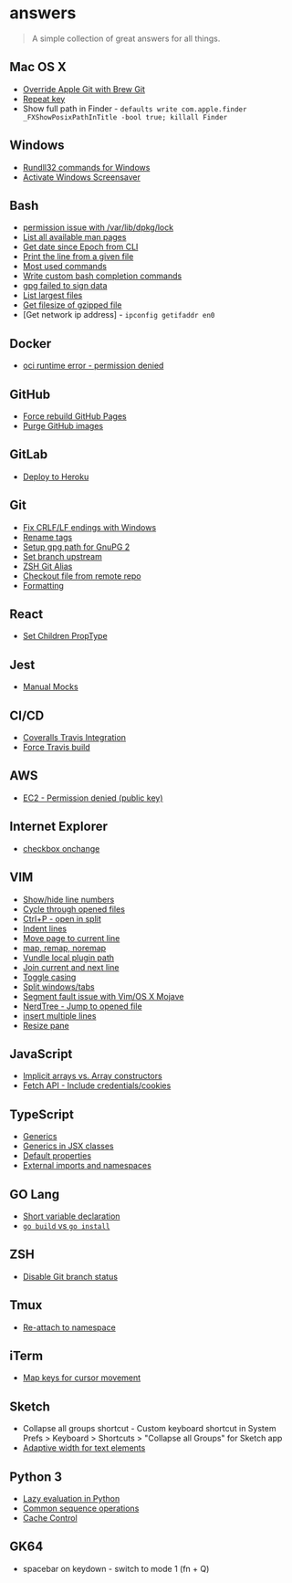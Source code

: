 # answers

> A simple collection of great answers for all things.

## Mac OS X

- [Override Apple Git with Brew Git](http://apple.stackexchange.com/a/93179)
- [Repeat key](http://www.idownloadblog.com/2015/01/14/how-to-enable-key-repeats-on-your-mac/)
- Show full path in Finder - `defaults write com.apple.finder _FXShowPosixPathInTitle -bool true; killall Finder`

## Windows

- [Rundll32 commands for Windows](http://www.thewindowsclub.com/rundll32-shortcut-commands-windows)
- [Activate Windows Screensaver](http://www.howtogeek.com/howto/windows-vista/create-icons-to-start-the-screensaver-on-windows-vista/)

## Bash

- [permission issue with /var/lib/dpkg/lock](http://askubuntu.com/a/102084)
- [List all available man pages](http://superuser.com/questions/207450/list-of-all-available-man-pages)
- [Get date since Epoch from CLI](http://stackoverflow.com/a/1092643)
- [Print the line from a given file](https://unix.stackexchange.com/questions/288521/with-the-linux-cat-command-how-do-i-show-only-certain-lines-by-number)
- [Most used commands](https://superuser.com/a/250230)
- [Write custom bash completion commands](http://fahdshariff.blogspot.com/2011/04/writing-your-own-bash-completion.html)
- [gpg failed to sign data](https://github.com/pstadler/keybase-gpg-github#optional-setting-up-tty)
- [List largest files](https://stackoverflow.com/a/21101734)
- [Get filesize of gzipped file](https://stackoverflow.com/a/9468588/2593947)
- [Get network ip address] - `ipconfig getifaddr en0`

## Docker

- [oci runtime error - permission denied](https://github.com/docker-library/elasticsearch/issues/73#issuecomment-162009840)

## GitHub

- [Force rebuild GitHub Pages](http://stackoverflow.com/a/24099328)
- [Purge GitHub images](https://help.github.com/articles/why-do-my-images-have-strange-urls/#removing-an-image-from-camos-cache)

## GitLab
- [Deploy to Heroku](https://docs.gitlab.com/ee/ci/examples/test-and-deploy-ruby-application-to-heroku.html#create-heroku-application)

## Git

- [Fix CRLF/LF endings with Windows](https://help.github.com/articles/dealing-with-line-endings/)
- [Rename tags](http://stackoverflow.com/questions/1028649/how-do-you-rename-a-git-tag)
- [Setup gpg path for GnuPG 2](http://stackoverflow.com/a/34767663)
- [Set branch upstream](http://stackoverflow.com/a/6089415/2593947)
- [ZSH Git Alias](https://github.com/robbyrussell/oh-my-zsh/wiki/Cheatsheet#git)
- [Checkout file from remote repo](http://stackoverflow.com/a/4427783)
- [Formatting](https://git-scm.com/docs/pretty-formats)

## React

- [Set Children PropType](https://github.com/yannickcr/eslint-plugin-react/issues/7#issuecomment-90294004)

## Jest

- [Manual Mocks](https://github.com/facebook/jest/blob/master/docs/ManualMocks.md)

## CI/CD

- [Coveralls Travis Integration](https://coveralls.zendesk.com/hc/en-us/articles/201347419-Coveralls-currently-supports)
- [Force Travis build](http://stackoverflow.com/a/18252580/2593947)

## AWS

- [EC2 - Permission denied (public key)](http://stackoverflow.com/a/18552866/2593947)

## Internet Explorer

- [checkbox onchange](http://stackoverflow.com/a/1594733/2593947)

## VIM

- [Show/hide line numbers](http://www.cyberciti.biz/faq/vi-show-line-numbers/)
- [Cycle through opened files](http://stackoverflow.com/a/19971092)
- [Ctrl+P - open in split](https://github.com/kien/ctrlp.vim/issues/124#issuecomment-3784965)
- [Indent lines](http://stackoverflow.com/questions/235839/indent-multiple-lines-quickly-in-vi)
- [Move page to current line](http://stackoverflow.com/a/3458821)
- [map, remap, noremap](http://stackoverflow.com/questions/3776117/what-is-the-difference-between-the-remap-noremap-nnoremap-and-vnoremap-mapping)
- [Vundle local plugin path](https://github.com/VundleVim/Vundle.vim/blob/v0.10.2/doc/vundle.txt#L226)
- [Join current and next line](https://stackoverflow.com/a/3983437/2593947)
- [Toggle casing](http://vim.wikia.com/wiki/Switching_case_of_characters)
- [Split windows/tabs](https://superuser.com/a/486535)
- [Segment fault issue with Vim/OS X Mojave](https://github.com/Valloric/YouCompleteMe/issues/3165)
- [NerdTree - Jump to opened file](https://stackoverflow.com/questions/7692233/nerdtree-reveal-file-in-tree)
- [insert multiple lines](https://stackoverflow.com/a/253391)
- [Resize pane](https://vim.fandom.com/wiki/Resize_splits_more_quickly)

## JavaScript

- [Implicit arrays vs. Array constructors](https://stackoverflow.com/a/1273936)
- [Fetch API - Include credentials/cookies](https://github.com/github/fetch#sending-cookies)

## TypeScript

- [Generics](https://www.typescriptlang.org/play/#src=%2F%2F%20generics%20in%20arrow%20functions%0D%0Aconst%20foo%20%3D%20%3CT%3E(arg%3A%20T)%3A%20T%20%3D%3E%20%7B%0D%0A%20%20%20%20return%20arg%3B%0D%0A%7D%3B%0D%0A%0D%0Afoo('hello%20world')%3B%0D%0A%0D%0A%2F%2F%20generics%20in%20class%20methods%0D%0Aclass%20Foo%20%7B%0D%0A%20%20%20%20echo%3CT%3E(arg%3A%20T)%3A%20T%20%7B%0D%0A%20%20%20%20%20%20%20%20return%20arg%3B%0D%0A%20%20%20%20%7D%0D%0A%7D%0D%0A%0D%0Aconst%20f%20%3D%20new%20Foo()%3B%0D%0Af.echo('hello%20world')%3B)
- [Generics in JSX classes](https://github.com/Microsoft/TypeScript/issues/3960#issuecomment-165330151)
- [Default properties](http://stackoverflow.com/questions/37282159/default-property-value-in-react-component-using-typescript)
- [External imports and namespaces](https://stackoverflow.com/a/32541154/2593947)

## GO Lang

- [Short variable declaration](https://golang.org/ref/spec#Short_variable_declarations)
- [`go build` vs `go install`](https://stackoverflow.com/a/30612612)

## ZSH

- [Disable Git branch status](https://stackoverflow.com/a/25864063)

## Tmux
- [Re-attach to namespace](https://github.com/ChrisJohnsen/tmux-MacOSX-pasteboard/)

## iTerm

- [Map keys for cursor movement](http://apple.stackexchange.com/a/204802)

## Sketch

- Collapse all groups shortcut - Custom keyboard shortcut in System Prefs > Keyboard > Shortcuts > "Collapse all Groups" for Sketch app
- [Adaptive width for text elements](https://medium.com/@yarontm/adaptive-text-elements-in-sketch-fe5d2a36c3d5)

## Python 3

- [Lazy evaluation in Python](https://stackoverflow.com/a/20535379)
- [Common sequence operations](https://docs.python.org/3/library/stdtypes.html?#common-sequence-operations)
- [Cache Control](https://stackoverflow.com/a/2068407/2593947)

## GK64

- spacebar on keydown - switch to mode 1 (fn + Q)
